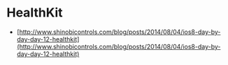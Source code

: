 # HealthKit

* [http://www.shinobicontrols.com/blog/posts/2014/08/04/ios8-day-by-day-day-12-healthkit](http://www.shinobicontrols.com/blog/posts/2014/08/04/ios8-day-by-day-day-12-healthkit)